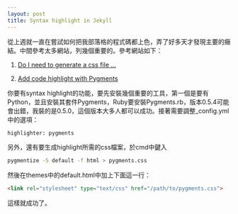 ```yaml
---
layout: post
title: Syntax highlight in Jekyll
---
```


從上週就一直在嘗試如何把我部落格的程式碼都上色，弄了好多天才發現主要的癥結。中間參考太多網站，列幾個重要的。參考網站如下：

1. [Do I need to generate a css file ...](http://stackoverflow.com/questions/9652490/do-i-need-to-generate-a-css-file-from-pygments-for-my-jekyll-blog-to-enable-col)

2. [Add code highlight with Pygments](https://github.com/pudgecon/blog-repository/blob/master/_posts/2012-09-03-add-code-highlight-with-pygments.md)

你要有syntax highlight的功能，要先安裝幾個重要的工具，第一個是要有Python，並且安裝其套件Pygments，Ruby要安裝Pygments.rb，版本0.5.4可能會出錯，我裝的是0.5.0，這個版本大多人都可以成功。接著需要調整_config.yml中的選項：

``` html
highlighter: pygments
```

另外，還有要生成highlight所需的css檔案，於cmd中鍵入

``` bash
pygmentize -S default -f html > pygments.css
```

然後在themes中的default.html中加上下面這一行：

``` html
<link rel="stylesheet" type="text/css" href="/path/to/pygments.css">
```

這樣就成功了。
